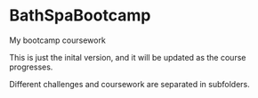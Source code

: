 # BathSpaBootcamp
My bootcamp coursework

This is just the inital version, and it will be updated as the course progresses.

Different challenges and coursework are separated in subfolders.
